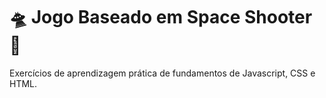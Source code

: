 # 🛸 Jogo Baseado em Space Shooter 🚀
Exercícios de aprendizagem prática de fundamentos de Javascript, CSS e HTML.
